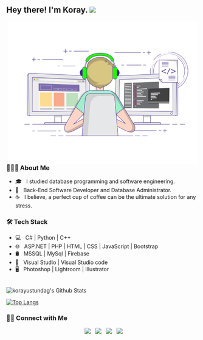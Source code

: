 <h2> Hey there! I'm Koray. <img src="https://github.com/souvikguria98/souvikguria98/blob/master/Hi.gif" width="25"></h2>
<img align="right" alt="GIF" src="https://raw.githubusercontent.com/devSouvik/devSouvik/master/gif3.gif" width="500"/>

<h3> 👨🏻‍💻 About Me </h3>

- 🎓 &nbsp; I studied database programming and software engineering.
- 💼 &nbsp; Back-End Software Developer and Database Administrator.
- ☕ &nbsp; I believe, a perfect cup of coffee can be the ultimate solution for any stress.

<h3>🛠 Tech Stack</h3>

- 💻 &nbsp; C# | Python | C++
- 🌐 &nbsp; ASP.NET | PHP | HTML | CSS | JavaScript | Bootstrap 
- 🛢 &nbsp; MSSQL | MySql | Firebase
- 🔧 &nbsp; Visual Studio |  Visual Studio code
- 🖥 &nbsp; Photoshop | Lightroom | Illustrator

<br>

<img align="center" src="https://github-readme-stats.vercel.app/api?username=korayustundag&include_all_commits=true&count_private=true&show_icons=true&line_height=20&title_color=7A7ADB&icon_color=2234AE&text_color=D3D3D3&bg_color=0,000000,130F40" alt="korayustundag's Github Stats">

</br>

[![Top Langs](https://github-readme-stats.vercel.app/api/top-langs/?username=korayustundag&layout=compact&text_color=daf7dc&bg_color=151515)](https://github.com/korayustundag/github-readme-stats)


<h3> 🤝🏻 Connect with Me </h3>

<p align="center">
&nbsp; <a href="https://twitter.com/koray_ustundag" target="_blank" rel="noopener noreferrer"><img src="https://img.icons8.com/plasticine/100/000000/twitter.png" width="50" /></a>  
&nbsp; <a href="https://www.instagram.com/koray.ustundag/" target="_blank" rel="noopener noreferrer"><img src="https://img.icons8.com/plasticine/100/000000/instagram-new.png" width="50" /></a>  
&nbsp; <a href="https://www.linkedin.com/in/koray-üstündağ-a48063198/" target="_blank" rel="noopener noreferrer"><img src="https://img.icons8.com/plasticine/100/000000/linkedin.png" width="50" /></a>
&nbsp; <a href="mailto:mskorayustundag@gmail.com" target="_blank" rel="noopener noreferrer"><img src="https://img.icons8.com/plasticine/100/000000/gmail.png"  width="50" /></a>
</p>
